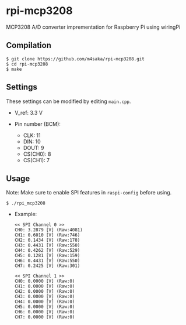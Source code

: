 # rpi-mcp3208
MCP3208 A/D converter imprementation for Raspberry Pi using wiringPi

## Compilation
```
$ git clone https://github.com/m4saka/rpi-mcp3208.git
$ cd rpi-mcp3208
$ make
```

## Settings
These settings can be modified by editing `main.cpp`.

- V_ref: 3.3 V

- Pin number (BCM):
    - CLK: 11
    - DIN: 10
    - DOUT: 9
    - CS(CH0): 8
    - CS(CH1): 7

## Usage
Note: Make sure to enable SPI features in `raspi-config` before using.
```
$ ./rpi_mcp3208
```

- Example:
  ```
  << SPI Channel 0 >>
  CH0: 3.2879 [V] (Raw:4081)
  CH1: 0.6010 [V] (Raw:746)
  CH2: 0.1434 [V] (Raw:178)
  CH3: 0.4431 [V] (Raw:550)
  CH4: 0.4262 [V] (Raw:529)
  CH5: 0.1281 [V] (Raw:159)
  CH6: 0.4431 [V] (Raw:550)
  CH7: 0.2425 [V] (Raw:301)

  << SPI Channel 1 >>
  CH0: 0.0000 [V] (Raw:0)
  CH1: 0.0000 [V] (Raw:0)
  CH2: 0.0000 [V] (Raw:0)
  CH3: 0.0000 [V] (Raw:0)
  CH4: 0.0000 [V] (Raw:0)
  CH5: 0.0000 [V] (Raw:0)
  CH6: 0.0000 [V] (Raw:0)
  CH7: 0.0000 [V] (Raw:0)
  ```
